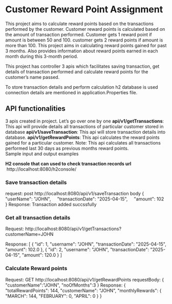 # Customer Reward Point Assignment

This project aims to calculate reward points based on the transactions performed by the customer. 
Customer reward points is calculated based on the amount of transaction performed. Customer gets 1 reward point if amount is between 50 and 100. customer gets 2 reward points if amount is more than 100. This project aims in calculating reward points gained for past 3 months. Also provides information about reward points earned in each month during this 3-month period.

This project has controller 3 apis which facilitates saving transaction, get details of transaction performed and calculate reward points for the customer’s name passed.

To store transaction details and perform calculation h2 database is used connection details are mentioned in application.Properties file.

## API functionalities
3 apis created in project. Let’s go over one by one 
**api/v1/getTransactions**: This api will provide details all transactions of particular customer stored in database
**api/v1/saveTransaction**: This api will store transaction details into database.
**api/v1/getRewardPoints**: This api calculates the reward points gained for a particular customer. 
Note: This api calculates all transactions performed last 30 days as previous months reward points.  
Sample input and output examples

**H2 console that can used to check transaction records url**  http://localhost:8080/h2console/

### Save transaction details 
request:
post http://localhost:8080/api/v1/saveTransaction
body
{
    "userName": "JOHN",
    "transactionDate": "2025-04-15",
    "amount": 102
}
Response:
Transaction added succssfully
  
### Get all transaction details
Request: http://localhost:8080/api/v1/getTransactions?customerName=JOHN

Response: 
[
    {
        "id": 1,
        "username": "JOHN",
        "transactionDate": "2025-04-15",
        "amount": 102.0
    },
    {
        "id": 2,
        "username": "JOHN",
        "transactionDate": "2025-04-15",
        "amount": 120.0
    }
]

### Calculate Reward points 
Request: GET http://localhost:8080/api/v1/getRewardPoints
requestBody:
{
    "customerName":"JOHN",
    "noOfMonths":3
}
Response:
{
    "totalRewardPoints": 144,
    "customerName": "JOHN",
    "monthlyRewards": {
        "MARCH": 144,
        "FEBRUARY": 0,
        "APRIL": 0
    }
}
